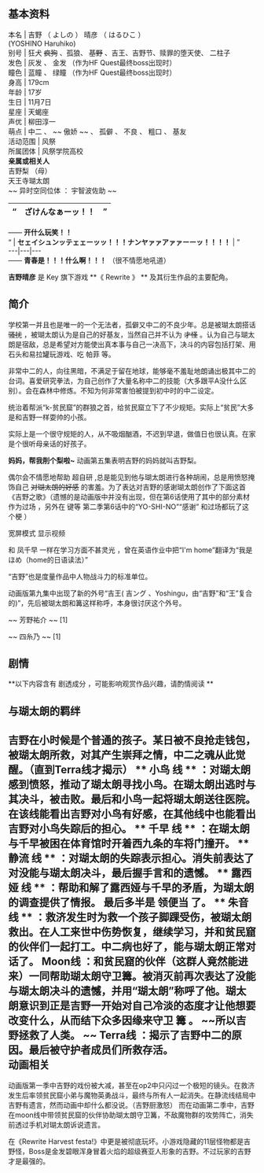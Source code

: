 **基本资料**  
---  
本名  |  吉野  （  よしの  ）  晴彦  （  はるひこ  ）    
(YOSHINO Haruhiko)  
别号  |  狂犬 ~~疯狗~~ 、孤狼、 ~~基野~~ 、吉王、吉野节、赎罪的堕天使、  二柱子   
发色  |  灰发  、  金发  （作为HF Quest最终boss出现时）   
瞳色  |  蓝瞳  、  绿瞳  （作为HF Quest最终boss出现时）   
身高  |  179cm   
年龄  |  17岁   
生日  |  11月7日   
星座  |  天蝎座   
声优  |  柳田淳一   
萌点  |  中二  、 ~~ 傲娇  ~~ 、  孤僻  、  不良  、  粗口  、  基友   
活动范围  |  风祭   
所属团体  |  风祭学院高校   
**亲属或相关人**  
吉野梨  （母）  
天王寺瑚太朗  
~~ 异时空同位体  ：  宇智波佐助  ~~  
  
“  |  **ざけんなぁーッ！！** |  ”   
---|---|---  
——  **开什么玩笑！！**  
“  |  **セェイシュンッテェェーッッ！！！ナンヤァァアァァーーッ！！！！** |  ”   
---|---|---  
——  **青春是！！！什么啊！！！** （很不情愿地吼道）  
  
**吉野晴彦** 是  Key  旗下游戏 **《 Rewrite  》 ** 及其衍生作品的主要配角。

##  简介

学校第一并且也是唯一的一个无法者，孤僻又中二的不良少年。总是被瑚太朗搭话 ~~骚扰~~ ，被瑚太朗认为是自己的好基友，当然自己并不认为 ~~才怪~~
。认为自己与瑚太朗是宿敌，总是希望对方能使出真本事与自己一决高下，决斗的内容包括打架、用石头和易拉罐玩游戏、吃  帕菲  等。

非常中二的人，向往黑暗，不满足于留在地球，能够毫不羞耻地朗诵出极其中二的台词。喜爱研究拳法，为自己创作了大量名称中二的技能（大多跟平A没什么区别）。会在森林中修炼。不知为何非常害怕被提到初中时的中二设定。

统治着帮派“k-贫民窟”的群狼之首，给贫民窟立下了不少规矩。实际上“贫民”大多是和吉野一样耍帅的小孩。

实际上是一个很守规矩的人，从不吸烟酗酒，不迟到早退，做值日也很认真。在家是个很听母亲话的好孩子。

**妈妈，帮我削个梨啦~** 动画第五集表明吉野的妈妈就叫吉野梨。

偶尔会不情愿地帮助  超自研  ,总是能见到他与瑚太朗进行各种胡闹，总是用愤怒掩饰自己 ~~对瑚太朗的好感~~
的害羞。为了表达对吉野的感谢瑚太朗创作了下面这首《吉野之歌》（遗憾的是动画版中并没有出现，但在第6话使用了其中的部分素材作为过场  ，另外在  键等
第二季第6话中的“YO-SHI-NO”“感谢” 和过场都玩了这个梗  ）

宽屏模式  显示视频

和  凤千早  一样在学习方面不甚灵光  ，曾在英语作业中把“I'm home”翻译为“我是ほめ（home的日语读法）”

“吉野”也是度量作品中人物战斗力的标准单位。

动画版第九集中出现了新的外号“吉王(  吉ング  、Yoshingu，由“吉野”和“王”复合的)”，先后被瑚太朗和篝这样称呼，本身很讨厌这个外号。

~~ 芳野祐介  ~~ [1]

~~ 四糸乃  ~~ [1]

##  剧情

**以下内容含有 剧透成分  ，可能影响观赏作品兴趣，请酌情阅读 **

与瑚太朗的羁绊  
---  
吉野在小时候是个普通的孩子。某日被不良抢走钱包，被瑚太朗所救，对其产生崇拜之情，中二之魂从此觉醒。（直到Terra线才揭示）  ** 小鸟  线 **
：对瑚太朗感到愤怒，推动了瑚太朗寻找小鸟。在瑚太朗出逃时与其决斗，被击败。最后和小鸟一起将瑚太朗送往医院。在该线能看出吉野对小鸟有好感，在其他线中也能看出吉野对小鸟失踪后的担心。
** 千早  线 ** ：在瑚太朗与千早被困在体育馆时开着西九条的车将门撞开。  ** 静流  线 **
：对瑚太朗的失踪表示担心。消失前表达了对没能与瑚太朗决斗，最后握手言和的遗憾。  ** 露西娅  线 **
：帮助和解了露西娅与千早的矛盾，为瑚太朗的调查提供了情报。  最后多半是  领便当  了。  ** 朱音  线 **
：救济发生时为救一个孩子脚踝受伤，被瑚太朗救出。在人工来世中伤势恢复，继续学习，并和贫民窟的伙伴们一起打工。中二病也好了，能与瑚太朗正常对话了。
**Moon线**
：和贫民窟的伙伴（这群人竟然能进来）一同帮助瑚太朗守卫篝。被消灭前再次表达了没能与瑚太朗决斗的遗憾，并用“瑚太朗”称呼了他。瑚太朗意识到正是吉野一开始对自己冷淡的态度才让他想要改变什么，从而结下众多因缘来守卫
篝  。 ~~**所以吉野拯救了人类。** ~~ **Terra线** ：揭示了吉野中二的原因。最后被守护者成员们所救存活。  
动画相关  
---  
动画版第一季中吉野的戏份被大减，甚至在op2中只闪过一个极短的镜头。在救济发生后率领贫民窟小弟与魔物英勇战斗，最终与所有人一起消失。在静流线结局中吉野有遗言，然而动画中却什么都没说。（吉野厨激怒）
而在动画第二季中，吉野在moon线中带领贫民窟的伙伴协助瑚太朗守卫篝，不敌魔物群的攻势阵亡，消失前透过手机对瑚太朗诉说遗言。  
  
在《Rewrite Harvest
festa!》中更是被彻底玩坏。小游戏隐藏的11层怪物都是吉野怪，Boss是金发碧眼浑身冒着火焰的超级赛亚人形象的吉野。不过玩家的吉野才是最强的。